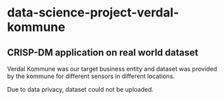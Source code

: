 # data-science-project-verdal-kommune

## CRISP-DM application on real world dataset
Verdal Kommune was our target business entity and dataset was provided by the kommune for different sensors in different locations. 

Due to data privacy, dataset could not be uploaded.
